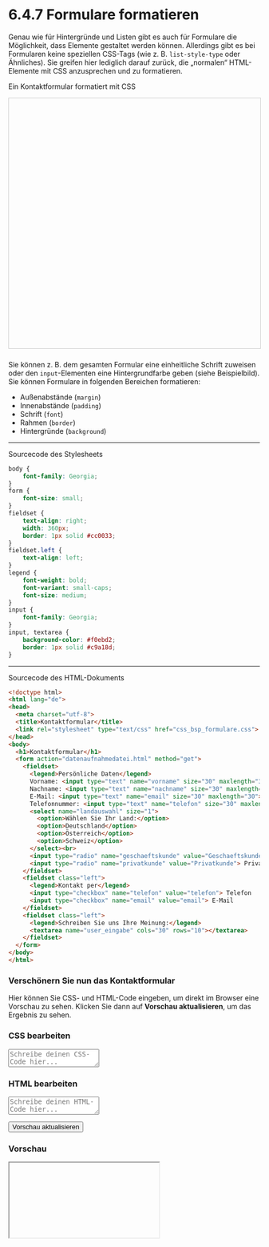 # 6.4.7 Formulare formatieren

Genau wie für Hintergründe und Listen gibt es auch für Formulare die Möglichkeit, dass Elemente gestaltet werden können. Allerdings gibt es bei Formularen keine speziellen CSS-Tags (wie z. B. `list-style-type` oder Ähnliches). Sie greifen hier lediglich darauf zurück, die „normalen“ HTML-Elemente mit CSS anzusprechen und zu formatieren.

Ein Kontaktformular formatiert mit CSS

<iframe id="static-preview-frame2" style="width: 100%; height: 500px; border: 1px solid #ccc;"></iframe>
<script>
  const iframeContent2 = `
    <!DOCTYPE html>
    <html lang="de">
    <head>
      <meta charset="UTF-8">
      <meta name="viewport" content="width=device-width, initial-scale=1.0">
      <style>
        body {
          font-family: Georgia;
        }
        form {
          font-size: small;
        }
        fieldset {
          text-align: right;
          width: 360px;
          border: 1px solid #cc0033;
        }
        fieldset.left {
          text-align: left;
        }
        legend {
          font-weight: bold;
          font-variant: small-caps;
          font-size: medium;
        }
        input {
          font-family: Georgia;
        }
        input, textarea {
          background-color: #f0ebd2;
          border: 1px solid #c9a18d;
        }
      </style>
    </head>
    <body>
      <h1>Kontaktformular</h1>
      <form action="datenaufnahmedatei.html" method="get">
        <fieldset>
          <legend>Persönliche Daten</legend>
          Vorname: <input type="text" name="vorname" size="30" maxlength="30"><br>
          Nachname: <input type="text" name="nachname" size="30" maxlength="30"><br>
          E-Mail: <input type="text" name="email" size="30" maxlength="30"><br>
          Telefonnummer: <input type="text" name="telefon" size="30" maxlength="30"><br>
          <select name="landauswahl" size="1">
            <option>Wählen Sie Ihr Land:</option>
            <option>Deutschland</option>
            <option>Österreich</option>
            <option>Schweiz</option>
          </select><br>
          <input type="radio" name="geschaeftskunde" value="Geschaeftskunde"> Geschäftskunde 
          <input type="radio" name="privatkunde" value="Privatkunde"> Privatkunde
        </fieldset>
        <fieldset class="left">
          <legend>Kontakt per</legend>
          <input type="checkbox" name="telefon" value="telefon"> Telefon 
          <input type="checkbox" name="email" value="email"> E-Mail
        </fieldset>
        <fieldset class="left">
          <legend>Schreiben Sie uns Ihre Meinung:</legend>
          <textarea name="user_eingabe" cols="30" rows="10"></textarea>
        </fieldset>
      </form>
    </body>
    </html>
  `;
  const iframe2 = document.getElementById('static-preview-frame2');
  iframe2.srcdoc = iframeContent2;
</script>


### 

Sie können z. B. dem gesamten Formular eine einheitliche Schrift zuweisen oder den `input`-Elementen eine Hintergrundfarbe geben (siehe Beispielbild). Sie können Formulare in folgenden Bereichen formatieren:

- Außenabstände (`margin`)
- Innenabstände (`padding`)
- Schrift (`font`)
- Rahmen (`border`)
- Hintergründe (`background`)

---

Sourcecode des Stylesheets

```css linenums="1"
body {
	font-family: Georgia;
}
form {
	font-size: small;
}
fieldset {
	text-align: right;
	width: 360px;
	border: 1px solid #cc0033;
}
fieldset.left {
	text-align: left;
}
legend {
	font-weight: bold;
	font-variant: small-caps;
	font-size: medium;
}
input {
	font-family: Georgia;
}
input, textarea {
	background-color: #f0ebd2;
	border: 1px solid #c9a18d;
}
```

---

Sourcecode des HTML-Dokuments

```html linenums="1"
<!doctype html>										
<html lang="de">
<head>
  <meta charset="utf-8">  
  <title>Kontaktformular</title>
  <link rel="stylesheet" type="text/css" href="css_bsp_formulare.css">
</head>
<body>
  <h1>Kontaktformular</h1>
  <form action="datenaufnahmedatei.html" method="get">
    <fieldset>
      <legend>Persönliche Daten</legend>
      Vorname: <input type="text" name="vorname" size="30" maxlength="30"><br>
      Nachname: <input type="text" name="nachname" size="30" maxlength="30"><br>
      E-Mail: <input type="text" name="email" size="30" maxlength="30"><br>
      Telefonnummer: <input type="text" name="telefon" size="30" maxlength="30"><br>
      <select name="landauswahl" size="1">
        <option>Wählen Sie Ihr Land:</option>
        <option>Deutschland</option>
        <option>Österreich</option>
        <option>Schweiz</option>
      </select><br>
      <input type="radio" name="geschaeftskunde" value="Geschaeftskunde"> Geschäftskunde 
      <input type="radio" name="privatkunde" value="Privatkunde"> Privatkunde
    </fieldset>
    <fieldset class="left">
      <legend>Kontakt per</legend>
      <input type="checkbox" name="telefon" value="telefon"> Telefon 
      <input type="checkbox" name="email" value="email"> E-Mail
    </fieldset>
    <fieldset class="left">
      <legend>Schreiben Sie uns Ihre Meinung:</legend>
      <textarea name="user_eingabe" cols="30" rows="10"></textarea>
    </fieldset>
  </form>
</body>
</html>
```

### Verschönern Sie nun das Kontaktformular


Hier können Sie CSS- und HTML-Code eingeben, um direkt im Browser eine Vorschau zu sehen. Klicken Sie dann auf **Vorschau aktualisieren**, um das Ergebnis zu sehen.


<div id="live-editor">
  <!-- Eingabefeld für CSS -->
  <h3>CSS bearbeiten</h3>
  <textarea id="css-input" placeholder="Schreibe deinen CSS-Code hier..."></textarea>
  
  <!-- Eingabefeld für HTML -->
  <h3>HTML bearbeiten</h3>
  <textarea id="html-input" placeholder="Schreibe deinen HTML-Code hier..."></textarea>
  
  <!-- Button zur Aktualisierung -->
  <button id="update-preview">Vorschau aktualisieren</button>
  
  <!-- Vorschau Iframe -->
  <h3>Vorschau</h3>
  <iframe id="preview-frame"></iframe>
</div>



